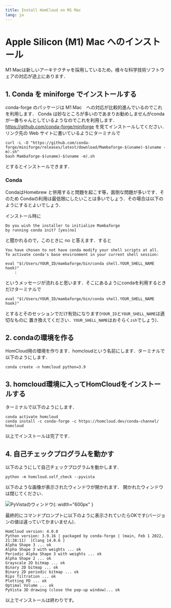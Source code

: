 ```yaml
---
title: Install HomCloud on M1 Mac
lang: ja
---
```


# Apple Silicon (M1) Mac へのインストール

M1 Macは新しいアーキテクチャを採用しているため，様々な科学技術ソフトウェアの対応が途上にあります．

## 1. Conda を miniforge でインストールする
conda-forge のパッケージは M1 Mac　への対応が比較的進んでいるのでこれを利用します．
Conda は妙なところが多いのであまりお勧めしませんがcondaが一番ちゃんとしているようなのでこれを利用します．
<https://github.com/conda-forge/miniforge> を見てインストールしてください．
リンク先の Web サイトに書いているようにターミナルで

    curl -L -O "https://github.com/conda-forge/miniforge/releases/latest/download/Mambaforge-$(uname)-$(uname -m).sh"
    bash Mambaforge-$(uname)-$(uname -m).sh

とするとインストールできます．

### Conda

CondaはHomebrew と併用すると問題を起こす等，面倒な問題が多いです．そのため
Condaの利用は最低限にしたいことは多いでしょう．その場合は以下のようにするとよいでしょう．

インストール時に

    Do you wish the installer to initialize Mambaforge
    by running conda init? [yes|no]
    
と聞かれるので，このときに no と答えます．すると

    You have chosen to not have conda modify your shell scripts at all.
    To activate conda's base environment in your current shell session:
    
    eval "$(/Users/YOUR_ID/mambaforge/bin/conda shell.YOUR_SHELL_NAME hook)" 
        :

というメッセージが流れると思います．そこにあるようにcondaを利用するときだけターミナルで

    eval "$(/Users/YOUR_ID/mambaforge/bin/conda shell.YOUR_SHELL_NAME hook)" 
    
とするとそのセッションでだけ有効になります(`YOUR_ID`と`YOUR_SHELL_NAME`は適切なものに
置き換えてください．`YOUR_SHELL_NAME`はおそらく`zsh`でしょう)．

## 2. condaの環境を作る

HomCloud用の環境を作ります．homcloudという名前にします．ターミナルで以下のようにします．

    conda create -n homcloud python=3.9

## 3. homcloud環境に入ってHomCloudをインストールする

ターミナルで以下のようにします．

    conda activate homcloud
    conda install -c conda-forge -c https://homcloud.dev/conda-channel/ homcloud

以上でインストールは完了です．

## 4. 自己チェックプログラムを動かす

以下のようにして自己チェックプログラムを動かします．

    python -m homcloud.self_check --pyvista

以下のような画像が表示されたウィンドウが開かれます．
開かれたウィンドウは閉じてください．

![PyVistaのウィンドウ](/images/screenshot-selfcheck-pyvista.png){: width="600px" }

最終的にコマンドプロンプトに以下のように表示されていたらOKです(バージョンの値は違っていてかまいません)．

    HomCloud version: 4.0.0
    Python version: 3.9.16 | packaged by conda-forge | (main, Feb 1 2022, 21:38:11)  [Clang 14.0.6 ]
    Alpha Shape 3 ... ok
    Alpha Shape 3 with weights ... ok
    Periodic Alpha Shape 3 with weights ... ok
    Alpha Shape 2 ... ok
    Grayscale 2D bitmap ... ok
    Binary 2D bitmap ... ok
    Binary 2D periodic bitmap ... ok
    Rips filtration ... ok
    Plotting PD ... ok
    Optimal Volume ... ok
    PyVista 3D drawing (close the pop-up window)... ok


以上でインストールは終わりです。
